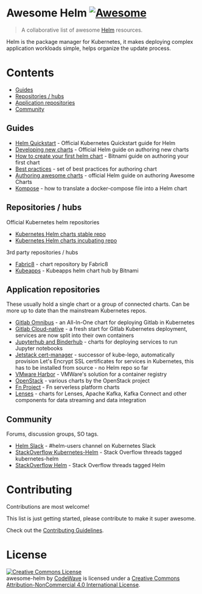 # Awesome Helm [![Awesome](https://cdn.rawgit.com/sindresorhus/awesome/d7305f38d29fed78fa85652e3a63e154dd8e8829/media/badge.svg)](https://github.com/sindresorhus/awesome)

> A collaborative list of awesome [Helm](https://helm.sh) resources.

Helm is the package manager for Kubernetes, it makes deploying complex application workloads simple, helps organize the update process.

# Contents
<!-- TOC -->

- [Guides](#guides)
- [Repositories / hubs](#repositories--hubs)
- [Application repositories](#application-repositories)
- [Community](#community)


Guides
------
* [Helm Quickstart](https://github.com/kubernetes/helm/blob/master/docs/quickstart.md) - Official Kubernetes Quickstart guide for Helm
* [Developing new charts](https://docs.helm.sh/developing_charts/) - Official Helm guide on authoring new charts
* [How to create your first helm chart](https://docs.bitnami.com/kubernetes/how-to/create-your-first-helm-chart/) - Bitnami guide on authoring your first chart
* [Best practices](https://github.com/kubernetes/helm/tree/master/docs/chart_best_practices) - set of best practices for authoring chart
* [Authoring awesome charts](https://github.com/helm/helm-classic/blob/master/docs/awesome.md) - official Helm guide on authoring Awesome Charts
* [Kompose](https://kubernetes.io/docs/tasks/configure-pod-container/translate-compose-kubernetes/) - how to translate a docker-compose file into a Helm chart

Repositories / hubs
-------------------
Official Kubernetes helm repositories

* [Kubernetes Helm charts stable repo](https://github.com/kubernetes/charts/tree/master/stable)
* [Kubernetes Helm charts incubating repo](https://github.com/kubernetes/charts/tree/master/incubator)

3rd party repositories / hubs

* [Fabric8](https://fabric8.io/helm/) - chart repository by Fabric8
* [Kubeapps](https://hub.kubeapps.com/) - Kubeapps helm chart hub by Bitnami

Application repositories
------------------------
These usually hold a single chart or a group of connected charts. Can be more up to date than the mainstream Kubernetes repos.

* [Gitlab Omnibus](https://charts.gitlab.io) - an All-In-One chart for deploying Gitlab in Kubernetes
* [Gitlab Cloud-native](https://helm.gitlab.io/) - a fresh start for Gitlab Kubernetes deployment, services are now split into their own containers
* [Jupyterhub and Binderhub](https://jupyterhub.github.io/helm-chart/) - charts for deploying services to run Jupyter notebooks
* [Jetstack cert-manager](https://github.com/jetstack/cert-manager/releases) - successor of kube-lego, automatically provision Let's Encrypt SSL certificates for services in Kubernetes, this has to be installed from source - no Helm repo so far
* [VMware Harbor](https://github.com/vmware/harbor/tree/master/contrib/helm/harbor) - VMWare's solution for a container registry
* [OpenStack](https://github.com/openstack/openstack-helm) - various charts by the OpenStack project
* [Fn Project](https://github.com/fnproject/fn-helm) - Fn serverless platform charts 
* [Lenses](https://github.com/Landoop/kafka-helm-charts) - charts for Lenses, Apache Kafka, Kafka Connect and other components for data streaming and data integration

Community
---------
Forums, discussion groups, SO tags.

* [Helm Slack](http://slack.k8s.io/) - #helm-users channel on Kubernetes Slack
* [StackOverflow Kubernetes-Helm](https://stackoverflow.com/questions/tagged/kubernetes-helm) - Stack Overflow threads tagged kubernetes-helm
* [StackOverflow Helm](https://stackoverflow.com/questions/tagged/helm) - Stack Overflow threads tagged Helm

Contributing
=======================================================================

Contributions are most welcome!

This list is just getting started, please contribute to make it super awesome.

Check out the [Contributing Guidelines](https://github.com/cdwv/awesome-helm/blob/master/CONTRIBUTING.md).


License
=======================================================================

<a rel="license" href="http://creativecommons.org/licenses/by-nc/4.0/"><img alt="Creative Commons License" style="border-width:0" src="https://i.creativecommons.org/l/by-nc/4.0/88x31.png" /></a><br /><span xmlns:dct="http://purl.org/dc/terms/" href="http://purl.org/dc/dcmitype/InteractiveResource" property="dct:title" rel="dct:type">awesome-helm</span> by <a xmlns:cc="http://creativecommons.org" href="https://codewave.eu" property="cc:attributionName" rel="cc:attributionURL">CodeWave</a> is licensed under a <a rel="license" href="http://creativecommons.org/licenses/by-nc/4.0/">Creative Commons Attribution-NonCommercial 4.0 International License</a>.
